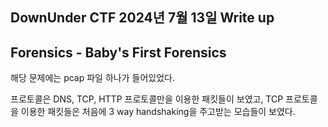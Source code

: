 ## DownUnder CTF 2024년 7월 13일 Write up
## Forensics - Baby's First Forensics

해당 문제에는 pcap 파일 하나가 들어있었다.

프로토콜은 DNS, TCP, HTTP 프로토콜만을 이용한 패킷들이 보였고, TCP 프로토콜을 이용한 패킷들은 처음에 3 way handshaking을 주고받는 모습들이 보였다.

